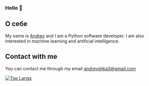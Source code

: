 ### Hello 👋

## О себе

My name is [Andrey](https://github.com/electr0n4ik) and I am a Python software developer. I am also interested in machine learning and artificial intelligence.

## Contact with me

You can contact me through my email [andreyshka3@gmail.com](andreyshka3@gmail.com)

[![Top Langs](https://github-readme-stats.vercel.app/api/top-langs/?username=electr0n4ik&layout=compact)](https://github.com/electr0n4ik/github-readme-stats)
